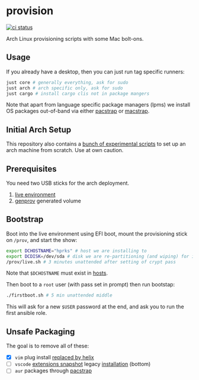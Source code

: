# provision
[![ci status](https://github.com/clux/provision/actions/workflows/lint.yml/badge.svg)](https://github.com/clux/provision/actions/workflows/lint.yml)

Arch Linux provisioning scripts with some Mac bolt-ons.

## Usage
If you already have a desktop, then you can just run tag specific runners:

```sh
just core # generally everything, ask for sudo
just arch # arch specific only, ask for sudo
just cargo # install cargo clis not in package mangers
```

Note that apart from language specific package managers (lpms) we install OS packages out-of-band via either [pacstrap](./arch/pacstrap.sh) or [macstrap](./arch/macstrap.sh).

## Initial Arch Setup
This repository also contains a [bunch of experimental scripts](./arch) to set up an arch machine from scratch. Use at own caution.

## Prerequisites
You need two USB sticks for the arch deployment.

1. [live environment](https://www.archlinux.org/download/)
2. [genprov](./arch/genprov.sh) generated volume

## Bootstrap
Boot into the live environment using EFI boot, mount the provisioning stick on `/prov`, and start the show:

```sh
export DCHOSTNAME="hprks" # host we are installing to
export DCDISK=/dev/sda # disk we are re-partitioning (and wiping) for installation
/prov/live.sh # 3 minutes unattended after setting of crypt pass
```

Note that `$DCHOSTNAME` must exist in [hosts](./hosts).

Then boot to a `root` user (with pass set in prompt) then run bootstap:

```sh
./firstboot.sh # 5 min unattended middle
```

This will ask for a new `$USER` password at the end, and ask you to run the first ansible role.

## Unsafe Packaging

The goal is to remove all of these:

- [x] `vim` plug install [replaced by helix](https://github.com/clux/provision/commit/fad5f0f4f5797dc1c013f5926711a4e2e0d98b0b)
- [ ] `vscode` [extensions snapshot](https://github.com/clux/provision/blob/ansible/vscode/extensions) legacy [installation](./justfile) (bottom)
- [ ] `aur` packages through [pacstrap](./arch/pacstrap.sh)

